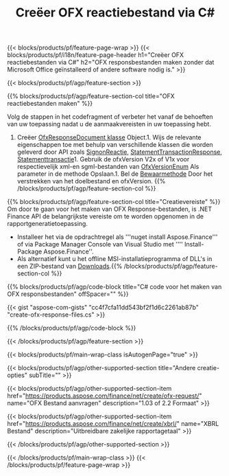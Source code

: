 ﻿---
title: Creëer OFX reactiebestand via C#
description: Voorbeeldcode voor het maken van OFX responsbestanden. Gebruik API voorbeeldcode voor het genereren van OFX responsbestanden in .NET toepassingen. 
url: /nl/net/create/ofx-response/
family: finance
platformtag: net
feature: create
informat: OFX Response
outformat: 
otherformats: OFX Response
---
{{< blocks/products/pf/feature-page-wrap >}}
{{< blocks/products/pf/i18n/feature-page-header h1="Creëer OFX reactiebestanden via C#" h2="OFX responsbestanden maken zonder dat Microsoft Office geïnstalleerd of andere software nodig is." >}}

{{< blocks/products/pf/agp/feature-section >}}

{{% blocks/products/pf/agp/feature-section-col title="OFX reactiebestanden maken" %}}

Volg de stappen in het codefragment of verbeter het vanaf de behoeften van uw toepassing nadat u de aanmaakvereisten in uw toepassing hebt.

1. Creëer [OfxResponseDocument klasse](https://apireference.aspose.com/finance/net/aspose.finance.ofx/ofxresponsedocument) Object.1. Wijs de relevante eigenschappen toe met behulp van verschillende klassen die worden geleverd door API zoals [SignonReactie](https://apireference.aspose.com/finance/net/aspose.finance.ofx.signon/signonresponse),  [StatementTransactionResponse](https://apireference.aspose.com/finance/net/aspose.finance.ofx.bank/statementtransactionresponse), [Statementtransactie](https://apireference.aspose.com/finance/net/aspose.finance.ofx/statementtransaction)1. Gebruik de ofxVersion V2x of V1x voor respectievelijk xml-en sgml-bestanden van [OfxVersionEnum](https://apireference.aspose.com/finance/net/aspose.finance.ofx/ofxversionenum) Als parameter in de methode Opslaan.1. Bel de [Bewaarmethode](https://apireference.aspose.com/finance/net/aspose.finance.ofx/ofxresponsedocument/methods/save) Door het verstrekken van het doelbestand en ofxVersion.
{{% /blocks/products/pf/agp/feature-section-col %}}

{{% blocks/products/pf/agp/feature-section-col title="Creatievereiste" %}}
Om door te gaan voor het maken van OFX Response-bestanden, is .NET Finance API de belangrijkste vereiste om te worden opgenomen in de rapportgeneratietoepassing. 
- Installeer het via de opdrachtregel als '''nuget install Aspose.Finance''' of via Package Manager Console van Visual Studio met '''' Install-Package Aspose.Finance''.
- Als alternatief kunt u het offline MSI-installatieprogramma of DLL's in een ZIP-bestand van [Downloads](https://downloads.aspose.com/finance/net).{{% /blocks/products/pf/agp/feature-section-col %}}

{{% blocks/products/pf/agp/code-block title="C# code voor het maken van OFX responsbestanden" offSpacer="" %}}

{{< gist "aspose-com-gists" "cc4f7cfa11dd543bf2f1d6c2261ab87b" "create-ofx-response-files.cs" >}}

{{% /blocks/products/pf/agp/code-block %}}

{{< /blocks/products/pf/agp/feature-section >}}

{{< blocks/products/pf/main-wrap-class isAutogenPage="true" >}}

{{< blocks/products/pf/agp/other-supported-section title="Andere creatie-opties" subTitle="" >}}

{{< blocks/products/pf/agp/other-supported-section-item href="https://products.aspose.com/finance/net/create/ofx-request/" name="OFX Bestand aanvragen" description="1.03 of 2.2 Formaat" >}}

{{< blocks/products/pf/agp/other-supported-section-item href="https://products.aspose.com/finance/net/create/xbrl/" name="XBRL Bestand" description="Uitbreidbare zakelijke rapportagetaal" >}}

{{< /blocks/products/pf/agp/other-supported-section >}}

{{< /blocks/products/pf/main-wrap-class >}}
{{< /blocks/products/pf/feature-page-wrap >}}